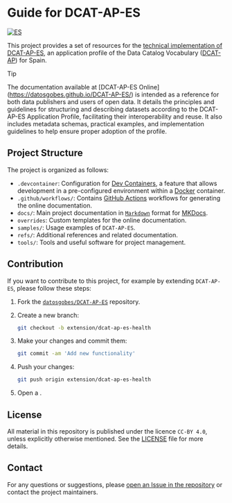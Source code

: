 # Guide for DCAT-AP-ES
[![ES](https://img.shields.io/badge/lang-ES-yellow.svg)](README.md)

This project provides a set of resources for the [technical implementation of DCAT-AP-ES](https://datos.gob.es/es/documentacion/etiquetas/normativas-3836), an application profile of the Data Catalog Vocabulary ([DCAT-AP](https://datos.gob.es/es/documentacion/dcat-ap-perfil-de-aplicacion-de-dcat-para-portales-open-data-europeos)) for Spain.

> [!TIP]
> The documentation available at [DCAT-AP-ES Online] (https://datosgobes.github.io/DCAT-AP-ES/) is intended as a reference for both data publishers and users of open data. It details the principles and guidelines for structuring and describing datasets according to the DCAT-AP-ES Application Profile, facilitating their interoperability and reuse. It also includes metadata schemas, practical examples, and implementation guidelines to help ensure proper adoption of the profile.

## Project Structure

The project is organized as follows:

- `.devcontainer`: Configuration for [Dev Containers](https://containers.dev/implementors/spec/), a feature that allows development in a pre-configured environment within a [Docker](https://docs.docker.com/) container.
- `.github/workflows/`: Contains [GitHub Actions](https://docs.github.com/en/actions) workflows for generating the online documentation.
- `docs/`: Main project documentation in [`Markdown`](https://daringfireball.net/projects/markdown/syntax) format for [MKDocs](https://www.mkdocs.org/getting-started/).
- `overrides`: Custom templates for the online documentation.
- `samples/`: Usage examples of `DCAT-AP-ES`.
- `refs/`: Additional references and related documentation.
- `tools/`: Tools and useful software for project management.

## Contribution

If you want to contribute to this project, for example by extending `DCAT-AP-ES`, please follow these steps:

1. Fork the [`datosgobes/DCAT-AP-ES`](https://github.com/datosgobes/DCAT-AP-ES) repository.
2. Create a new branch:

    ```sh
    git checkout -b extension/dcat-ap-es-health
    ```

3. Make your changes and commit them:

    ```sh
    git commit -am 'Add new functionality'
    ```

4. Push your changes:

    ```sh
    git push origin extension/dcat-ap-es-health
    ```

5. Open a [](https://github.com/datosgobes/DCAT-AP-ES/pulls).

## License

All material in this repository is published under the licence `CC-BY 4.0`, unless explicitly otherwise mentioned. See the [LICENSE](./LICENSE) file for more details.

## Contact

For any questions or suggestions, please [open an Issue in the repository](https://github.com/datosgobes/DCAT-AP-ES/issues) or contact the project maintainers.